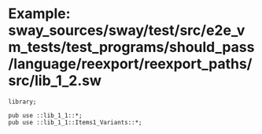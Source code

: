 # Example: sway_sources/sway/test/src/e2e_vm_tests/test_programs/should_pass/language/reexport/reexport_paths/src/lib_1_2.sw

```sway
library;

pub use ::lib_1_1::*;
pub use ::lib_1_1::Items1_Variants::*;

```
